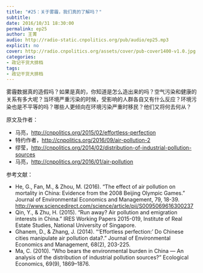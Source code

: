 ```yaml
---
title: "#25：关于雾霾，我们真的了解吗？"
subtitle: 
date: 2016/10/31 18:30:00
permalink: ep25
author: 王菁
audio: http://radio-static.cnpolitics.org/pub/audio/ep25.mp3
explicit: no
cover: http://radio.cnpolitics.org/assets/cover/pub-cover1400-v1.0.jpg
categories:
- 政记干货大排档
tags:
- 政记干货大排档
---
```


雾霾数据真的造假吗？如果是真的，你知道是怎么造出来的吗？空气污染和健康的关系有多大呢？当环境严重污染的时候，受影响的人群各自又有什么反应？环境污染也是不平等的吗？哪些人更倾向在环境污染严重时移民？他们又将何去何从？

原文及作者：

- 马亮，<http://cnpolitics.org/2015/02/effortless-perfection>
- 特约作者，<http://cnpolitics.org/2016/09/air-pollution-2>
- 缪莹，<http://cnpolitics.org/2014/02/distribution-of-industrial-pollution-sources>
- 马亮，<http://cnpolitics.org/2016/01/air-pollution>

参考文献：

- He, G., Fan, M., & Zhou, M. (2016). “The effect of air pollution on mortality in China: Evidence from the 2008 Beijing Olympic Games.” Journal of Environmental Economics and Management, 79, 18-39. <http://www.sciencedirect.com/science/article/pii/S0095069616300237>
- Qin, Y., & Zhu, H. (2015). “Run away? Air pollution and emigration interests in China.” IRES Working Papers 2015-019, Institute of Real Estate Studies, National University of Singapore.
- Ghanem, D., & Zhang, J. (2014). “‘Effortless perfection:’ Do Chinese cities manipulate air pollution data?.” Journal of Environmental Economics and Management, 68(2), 203-225.
- Ma, C. (2010). “Who bears the environmental burden in China — An analysis of the distribution of industrial pollution sources?” Ecological Economics, 69(9), 1869–1876.
